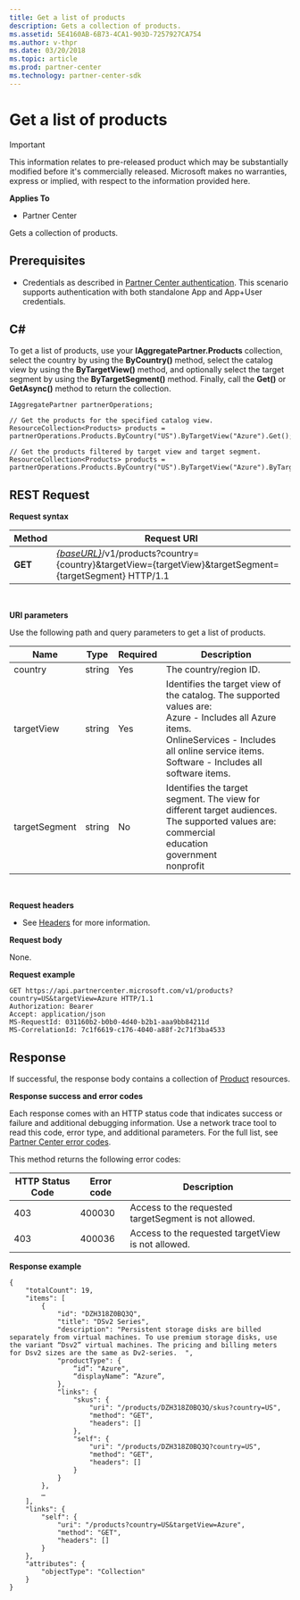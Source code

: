 ```yaml
---
title: Get a list of products
description: Gets a collection of products.
ms.assetid: 5E4160AB-6B73-4CA1-903D-7257927CA754
ms.author: v-thpr
ms.date: 03/20/2018
ms.topic: article
ms.prod: partner-center
ms.technology: partner-center-sdk
---
```


# Get a list of products

>[!IMPORTANT]   
>This information relates to pre-released product which may be substantially modified before it's commercially released. Microsoft makes no warranties, express or implied, with respect to the information provided here.  

**Applies To**

-   Partner Center

Gets a collection of products.

## <span id="Prerequisites"></span><span id="prerequisites"></span><span id="PREREQUISITES"></span>Prerequisites


-   Credentials as described in [Partner Center authentication](partner-center-authentication.md). This scenario supports authentication with both standalone App and App+User credentials.

## <span id="C_"></span><span id="c_"></span>C#


To get a list of products, use your **IAggregatePartner.Products** collection, select the country by using the **ByCountry()** method, select the catalog view by using the **ByTargetView()** method, and optionally select the target segment by using the **ByTargetSegment()** method. Finally, call the **Get()** or **GetAsync()** method to return the collection. 

```CSharp
IAggregatePartner partnerOperations;

// Get the products for the specified catalog view.
ResourceCollection<Products> products = partnerOperations.Products.ByCountry("US").ByTargetView("Azure").Get();

// Get the products filtered by target view and target segment.
ResourceCollection<Products> products = partnerOperations.Products.ByCountry("US").ByTargetView("Azure").ByTargetSegment("commercial").Get();
```

## <span id="REST_Request"></span><span id="rest_request"></span><span id="REST_REQUEST"></span>REST Request


**Request syntax**

| Method  | Request URI                                                                                                                                    |
|---------|----------------------------------------------------------------------------------------------------------------------------------------------- |
| **GET** | [*{baseURL}*](partner-center-rest-urls.md)/v1/products?country={country}&targetView={targetView}&targetSegment={targetSegment} HTTP/1.1    |

 

**URI parameters**

Use the following path and query parameters to get a list of products.

| Name                   | Type     | Required | Description                                                             |
|------------------------|----------|----------|-------------------------------------------------------------------------|
| country                | string   | Yes      | The country/region ID.                                                  |
| targetView             | string   | Yes      | Identifies the target view of the catalog. The supported values are:<br/> Azure - Includes all Azure items.<br/> OnlineServices - Includes all online service items.<br/> Software - Includes all software items.<br/>                       |
| targetSegment          | string   | No       | Identifies the target segment. The view for different target audiences. The supported values are: <br/> commercial<br/> education<br/> government<br/> nonprofit |

 

**Request headers**

-   See [Headers](headers.md) for more information.

**Request body**

None.

**Request example**

```
GET https://api.partnercenter.microsoft.com/v1/products?country=US&targetView=Azure HTTP/1.1
Authorization: Bearer 
Accept: application/json
MS-RequestId: 031160b2-b0b0-4d40-b2b1-aaa9bb84211d
MS-CorrelationId: 7c1f6619-c176-4040-a88f-2c71f3ba4533
```

## <span id="Response"></span><span id="response"></span><span id="RESPONSE"></span>Response


If successful, the response body contains a collection of [Product](products.md#product) resources.

**Response success and error codes**

Each response comes with an HTTP status code that indicates success or failure and additional debugging information. Use a network trace tool to read this code, error type, and additional parameters. For the full list, see [Partner Center error codes](error-codes.md).

This method returns the following error codes:

| HTTP Status Code     | Error code   | Description                                                                                               |
|----------------------|--------------|-----------------------------------------------------------------------------------------------------------|
| 403                  | 400030       | Access to the requested targetSegment is not allowed.                                                     |
| 403                  | 400036       | Access to the requested targetView is not allowed.                                                        | 


**Response example**

```
{
    "totalCount": 19,
    "items": [
        {
            "id": "DZH318Z0BQ3Q",
            "title": "DSv2 Series",
            "description": "Persistent storage disks are billed separately from virtual machines. To use premium storage disks, use the variant “Dsv2” virtual machines. The pricing and billing meters for Dsv2 sizes are the same as Dv2-series.  ",
            "productType": {
                “id”: "Azure",
                “displayName”: “Azure”,
            }, 
            "links": {
                "skus": {
                    "uri": "/products/DZH318Z0BQ3Q/skus?country=US",
                    "method": "GET",
                    "headers": []
                },
                "self": {
                    "uri": "/products/DZH318Z0BQ3Q?country=US",
                    "method": "GET",
                    "headers": []
                }
            }
        },
        …
    ],
    "links": {
        "self": {
            "uri": "/products?country=US&targetView=Azure",
            "method": "GET",
            "headers": []
        }
    },
    "attributes": {
        "objectType": "Collection"
    }
}
```

 

 




